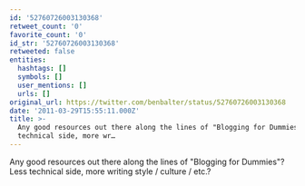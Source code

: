 ```yaml
---
id: '52760726003130368'
retweet_count: '0'
favorite_count: '0'
id_str: '52760726003130368'
retweeted: false
entities:
  hashtags: []
  symbols: []
  user_mentions: []
  urls: []
original_url: https://twitter.com/benbalter/status/52760726003130368
date: '2011-03-29T15:55:11.000Z'
title: >-
  Any good resources out there along the lines of "Blogging for Dummies"? Less
  technical side, more wr…
---
```


Any good resources out there along the lines of "Blogging for Dummies"? Less technical side, more writing style / culture / etc.?